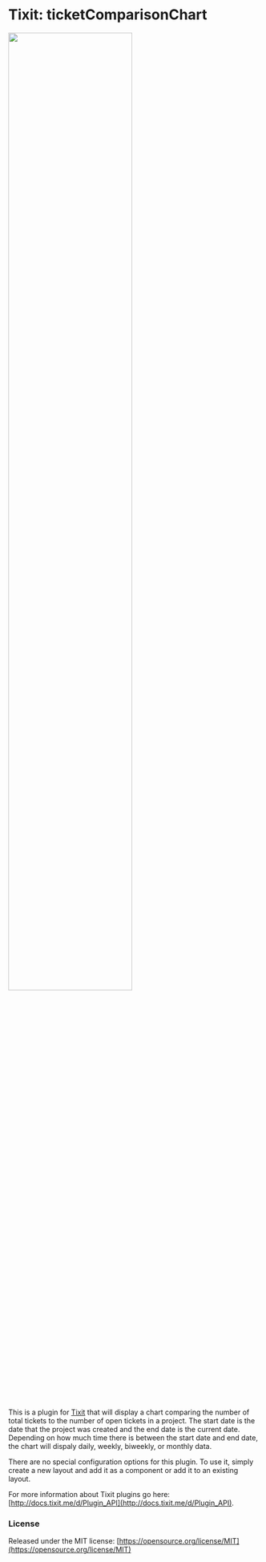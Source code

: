 # Tixit: ticketComparisonChart

<!-- ![Example of ticketComparisonChart](https://github.com/cookiesncream716/ticketComparisonChart/blob/master/exChart.png?raw=true)
 -->
<img src="https://github.com/cookiesncream716/ticketComparisonChart/blob/master/exChart.png?raw=true" width="70%" />

This is a plugin for [Tixit](https://tixit.me/) that will display a chart comparing the number of total tickets to the number of open tickets in a project. The start date is the date that the project was created and the end date is the current date. Depending on how much time there is between the start date and end date, the chart will dispaly daily, weekly, biweekly, or monthly data.

There are no special configuration options for this plugin. To use it, simply create a new layout and add it as a component or add it to an existing layout.

For more information about Tixit plugins go here: [http://docs.tixit.me/d/Plugin_API](http://docs.tixit.me/d/Plugin_API).

### License
Released under the MIT license: [https://opensource.org/license/MIT](https://opensource.org/license/MIT)